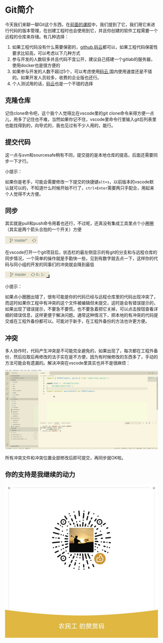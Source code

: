 # Git简介

今天我们来聊一聊Git这个东西，在[前面的课程](./000003#Git)中，我们提到了它，我们用它来进行代码的版本管理，在创建工程时也会使用到它，并且你创建的软件工程需要一个远程的仓库来存储。有几种选择：

1. 如果工程代码没有什么需要保密的，[github](https://github.com),[码云](https://gitee.com)都可以，如果工程代码保密性要求比较高，可以考虑以下几种方式
1. 参与开发的人数较多并且代码不宜公开，建议自己搭建一个gitlab的服务器，使用docker也是很方便的
1. 如果参与开发的人数不超过5个，可以考虑使用[码云](https://gitee.com),国内使用速度还是不错的。如果开发人员较多，收费的企业版也还行。
1. 个人测试用的话，[码云](https://gitee.com)也是一个不错的选择

## 克隆仓库

记住clone命令吧，这个我个人觉得比在vscode里的git clone命令来得方便一点儿，用多了记住也不难，当然如果你记不住，vscode里命令行里输入git后列表里也能找得到的，向导式的，我也见过有不少人用的，能行。

## 提交代码

这一点与svn和sourcesafe稍有不同，提交提的是本地仓库的提高，后面还需要同步一下才行。

小提示：

如果你是老手，可能会需要修改一下提交的快捷键`alt+s`，以前版本的vscode默认就可以的，不知道什么时候开始不行了，`ctrl+Enter`需要两只手配合，用起来个人觉得不大方便。

## 同步

其实就是pull和push命令用着也还行，不过呢，还真没有集成工具里点个小圈圈（其实是两个箭头合抱的一个开关）方便

![dirty](../images/20200416132746.png)

在vscode打开一个git项目后，状态栏的最左侧显示的有git的分支和与远程仓库的同步情况，一个简单的操作就是手勤快一些，见到有数字就去点一下，这样你的代码与同小组的开发的同事们的冲突就会降到最低

![dirty](../images/20200416133015.png)

小提示：

如果点小圈圈出错了，很有可能是你的代码已经与远程仓库里的代码出现冲突了，而这时如果你工程中有冲突的这个文件被编辑但未提交，这时是会有错误提示的，如果出现了错误提示，不要急不要慌，也不要急着把它关掉，可以点击按钮查看详细的错误信息，这样更便于解决问题。通常这种情况下，把本地的有冲突的代码提交或在工程外备份都可以。可能对于新手，在工程外备份的方法也许更方便。

## 冲突

多人协作时，代码产生冲突是不可能完全避免的，如果出现了，每次都在工程外备份，然后拉取后再修改的法子实在是不方便，因为有时候修改的东西多了，手动的方法可能会有遗漏的。解决冲突在vscode里其实也并不是很麻烦：

![conflicts](../images/2020-04-16-13-45.gif)

所有冲突文件和冲突位置全部修改后即可提交，再同步就OK啦。

## 你的支持是我继续的动力

![打赏](../images/dashang.jpg)
